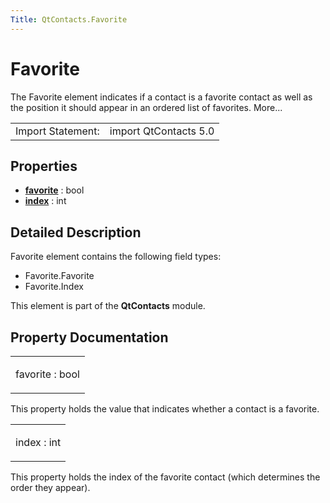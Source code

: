 ```yaml
---
Title: QtContacts.Favorite
---
```

        
Favorite
========

<span class="subtitle"></span>
The Favorite element indicates if a contact is a favorite contact as well as the position it should appear in an ordered list of favorites. More...

|                   |                       |
|-------------------|-----------------------|
| Import Statement: | import QtContacts 5.0 |

<span id="properties"></span>
Properties
----------

-   ****[favorite](#favorite-prop)**** : bool
-   ****[index](#index-prop)**** : int

<span id="details"></span>
Detailed Description
--------------------

Favorite element contains the following field types:

-   Favorite.Favorite
-   Favorite.Index

This element is part of the **QtContacts** module.

Property Documentation
----------------------

<table>
<colgroup>
<col width="100%" />
</colgroup>
<tbody>
<tr class="odd">
<td><p><span id="favorite-prop"></span><span class="name">favorite</span> : <span class="type">bool</span></p></td>
</tr>
</tbody>
</table>

This property holds the value that indicates whether a contact is a favorite.

<table>
<colgroup>
<col width="100%" />
</colgroup>
<tbody>
<tr class="odd">
<td><p><span id="index-prop"></span><span class="name">index</span> : <span class="type">int</span></p></td>
</tr>
</tbody>
</table>

This property holds the index of the favorite contact (which determines the order they appear).

